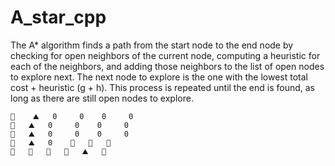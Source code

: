 # A_star_cpp

The A* algorithm finds a path from the start node to the end node by checking for open neighbors of the current node, computing a heuristic for each of the neighbors, and adding those neighbors to the list of open nodes to explore next. The next node to explore is the one with the lowest total cost + heuristic (g + h). This process is repeated until the end is found, as long as there are still open nodes to explore.


```
🚦    ⛰️   0     0    0     0
🚗   ⛰️   0     0    0     0
🚗   ⛰️   0     0    0     0
🚗   ⛰️   0    🚗   🚗   🚗
🚗   🚗   🚗   🚗   ⛰️   🏁

```
